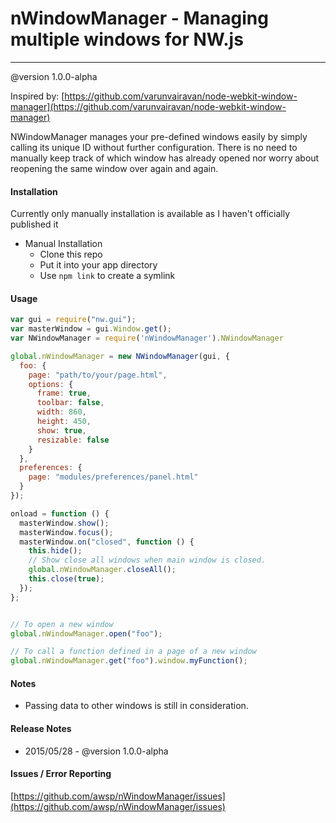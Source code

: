 # nWindowManager - Managing multiple windows for NW.js
---------------
@version 1.0.0-alpha

Inspired by: [https://github.com/varunvairavan/node-webkit-window-manager](https://github.com/varunvairavan/node-webkit-window-manager)

NWindowManager manages your pre-defined windows easily by simply calling its unique ID without further configuration. 
There is no need to manually keep track of which window has already opened nor worry about reopening the same window over again and again. 


#### Installation
Currently only manually installation is available as I haven't officially published it
- Manual Installation
    - Clone this repo
    - Put it into your app directory
    - Use `npm link` to create a symlink

#### Usage
```js
var gui = require("nw.gui");
var masterWindow = gui.Window.get();
var NWindowManager = require('nWindowManager').NWindowManager

global.nWindowManager = new NWindowManager(gui, {
  foo: {
    page: "path/to/your/page.html",
    options: {
      frame: true,
      toolbar: false,
      width: 860,
      height: 450,
      show: true,
      resizable: false
    }
  },
  preferences: {
    page: "modules/preferences/panel.html"
  }
});

onload = function () {
  masterWindow.show();
  masterWindow.focus();
  masterWindow.on("closed", function () {
    this.hide();
    // Show close all windows when main window is closed. 
    global.nWindowManager.closeAll();
    this.close(true);
  });
};


// To open a new window
global.nWindowManager.open("foo");

// To call a function defined in a page of a new window
global.nWindowManager.get("foo").window.myFunction();


```


#### Notes
- Passing data to other windows is still in consideration. 


#### Release Notes
* 2015/05/28 - @version 1.0.0-alpha


#### Issues / Error Reporting
[https://github.com/awsp/nWindowManager/issues](https://github.com/awsp/nWindowManager/issues)